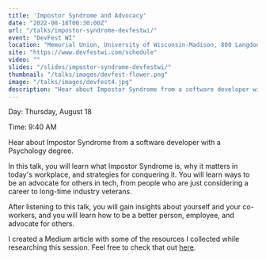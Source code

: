 ```yaml
---
title: 'Impostor Syndrome and Advocacy'
date: "2022-08-18T00:30:00Z"
url: "/talks/impostor-syndrome-devfestwi/"
event: "DevFest WI"
location: "Memorial Union, University of Wisconsin-Madison, 800 Langdon St, Madison, WI 53703"
site: "https://www.devfestwi.com/schedule"
video: ""
slides: "/slides/impostor-syndrome-devfestwi/"
thumbnail: "/talks/images/devfest-flower.png"
image: "/talks/images/devfest4.jpg"
description: "Hear about Impostor Syndrome from a software developer with a Psychology degree."
---
```

Day: Thursday, August 18   

Time: 9:40 AM 

Hear about Impostor Syndrome from a software developer with a Psychology degree.

In this talk, you will learn what Impostor Syndrome is, why it matters in today's workplace, and strategies for conquering it. You will learn ways to be an advocate for others in tech, from people who are just considering a career to long-time industry veterans.

After listening to this talk, you will gain insights about yourself and your co-workers, and you will learn how to be a better person, employee, and advocate for others.

I created a Medium article with some of the resources I collected while researching this session. Feel free to check that out [here](https://medium.com/@rosslarsonWI/resources-for-impostor-syndrome-empathy-and-advoacy-dc40d8c3594e).

